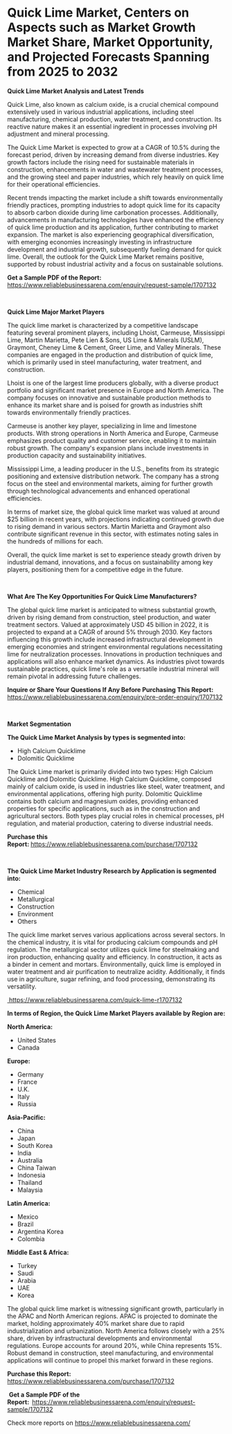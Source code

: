 <p><h1>Quick Lime Market, Centers on Aspects such as Market Growth Market Share, Market Opportunity, and Projected Forecasts Spanning from 2025 to 2032</h1></p><p><strong>Quick Lime Market Analysis and Latest Trends</strong></p>
<p><p>Quick Lime, also known as calcium oxide, is a crucial chemical compound extensively used in various industrial applications, including steel manufacturing, chemical production, water treatment, and construction. Its reactive nature makes it an essential ingredient in processes involving pH adjustment and mineral processing. </p><p>The Quick Lime Market is expected to grow at a CAGR of 10.5% during the forecast period, driven by increasing demand from diverse industries. Key growth factors include the rising need for sustainable materials in construction, enhancements in water and wastewater treatment processes, and the growing steel and paper industries, which rely heavily on quick lime for their operational efficiencies. </p><p>Recent trends impacting the market include a shift towards environmentally friendly practices, prompting industries to adopt quick lime for its capacity to absorb carbon dioxide during lime carbonation processes. Additionally, advancements in manufacturing technologies have enhanced the efficiency of quick lime production and its application, further contributing to market expansion. The market is also experiencing geographical diversification, with emerging economies increasingly investing in infrastructure development and industrial growth, subsequently fueling demand for quick lime. Overall, the outlook for the Quick Lime Market remains positive, supported by robust industrial activity and a focus on sustainable solutions.</p></p>
<p><strong>Get a Sample PDF of the Report:&nbsp;</strong> <a href="https://www.reliablebusinessarena.com/enquiry/request-sample/1707132?utm_campaign=2136&utm_medium=2&utm_source=Github&utm_content=ia&utm_term=31032025&utm_id=quick-lime">https://www.reliablebusinessarena.com/enquiry/request-sample/1707132</a></p>
<p>&nbsp;</p>
<p><strong>Quick Lime Major Market Players</strong></p>
<p><p>The quick lime market is characterized by a competitive landscape featuring several prominent players, including Lhoist, Carmeuse, Mississippi Lime, Martin Marietta, Pete Lien & Sons, US Lime & Minerals (USLM), Graymont, Cheney Lime & Cement, Greer Lime, and Valley Minerals. These companies are engaged in the production and distribution of quick lime, which is primarily used in steel manufacturing, water treatment, and construction.</p><p>Lhoist is one of the largest lime producers globally, with a diverse product portfolio and significant market presence in Europe and North America. The company focuses on innovative and sustainable production methods to enhance its market share and is poised for growth as industries shift towards environmentally friendly practices.</p><p>Carmeuse is another key player, specializing in lime and limestone products. With strong operations in North America and Europe, Carmeuse emphasizes product quality and customer service, enabling it to maintain robust growth. The company's expansion plans include investments in production capacity and sustainability initiatives.</p><p>Mississippi Lime, a leading producer in the U.S., benefits from its strategic positioning and extensive distribution network. The company has a strong focus on the steel and environmental markets, aiming for further growth through technological advancements and enhanced operational efficiencies.</p><p>In terms of market size, the global quick lime market was valued at around $25 billion in recent years, with projections indicating continued growth due to rising demand in various sectors. Martin Marietta and Graymont also contribute significant revenue in this sector, with estimates noting sales in the hundreds of millions for each.</p><p>Overall, the quick lime market is set to experience steady growth driven by industrial demand, innovations, and a focus on sustainability among key players, positioning them for a competitive edge in the future.</p></p>
<p>&nbsp;</p>
<p><strong>What Are The Key Opportunities For Quick Lime Manufacturers?</strong></p>
<p><p>The global quick lime market is anticipated to witness substantial growth, driven by rising demand from construction, steel production, and water treatment sectors. Valued at approximately USD 45 billion in 2022, it is projected to expand at a CAGR of around 5% through 2030. Key factors influencing this growth include increased infrastructural development in emerging economies and stringent environmental regulations necessitating lime for neutralization processes. Innovations in production techniques and applications will also enhance market dynamics. As industries pivot towards sustainable practices, quick lime's role as a versatile industrial mineral will remain pivotal in addressing future challenges.</p></p>
<p><strong>Inquire or Share Your Questions If Any Before Purchasing This Report:</strong> <a href="https://www.reliablebusinessarena.com/enquiry/pre-order-enquiry/1707132?utm_campaign=2136&utm_medium=2&utm_source=Github&utm_content=ia&utm_term=31032025&utm_id=quick-lime">https://www.reliablebusinessarena.com/enquiry/pre-order-enquiry/1707132</a></p>
<p>&nbsp;</p>
<p><strong>Market Segmentation</strong></p>
<p><strong>The Quick Lime Market Analysis by types is segmented into:</strong></p>
<p><ul><li>High Calcium Quicklime</li><li>Dolomitic Quicklime</li></ul></p>
<p><p>The Quick Lime market is primarily divided into two types: High Calcium Quicklime and Dolomitic Quicklime. High Calcium Quicklime, composed mainly of calcium oxide, is used in industries like steel, water treatment, and environmental applications, offering high purity. Dolomitic Quicklime contains both calcium and magnesium oxides, providing enhanced properties for specific applications, such as in the construction and agricultural sectors. Both types play crucial roles in chemical processes, pH regulation, and material production, catering to diverse industrial needs.</p></p>
<p><strong>Purchase this Report:&nbsp;</strong><a href="https://www.reliablebusinessarena.com/purchase/1707132?utm_campaign=2136&utm_medium=2&utm_source=Github&utm_content=ia&utm_term=31032025&utm_id=quick-lime">https://www.reliablebusinessarena.com/purchase/1707132</a></p>
<p>&nbsp;</p>
<p><strong>The Quick Lime Market Industry Research by Application is segmented into:</strong></p>
<p><ul><li>Chemical</li><li>Metallurgical</li><li>Construction</li><li>Environment</li><li>Others</li></ul></p>
<p><p>The quick lime market serves various applications across several sectors. In the chemical industry, it is vital for producing calcium compounds and pH regulation. The metallurgical sector utilizes quick lime for steelmaking and iron production, enhancing quality and efficiency. In construction, it acts as a binder in cement and mortars. Environmentally, quick lime is employed in water treatment and air purification to neutralize acidity. Additionally, it finds use in agriculture, sugar refining, and food processing, demonstrating its versatility.</p></p>
<p><a href="https://www.reliablebusinessarena.com/quick-lime-r1707132?utm_campaign=2136&utm_medium=2&utm_source=Github&utm_content=ia&utm_term=31032025&utm_id=quick-lime">&nbsp;https://www.reliablebusinessarena.com/quick-lime-r1707132</a></p>
<p><strong>In terms of Region, the Quick Lime Market Players available by Region are:</strong></p>
<p>
    <p> <strong> North America: </strong>
        <ul>
            <li>United States</li>
            <li>Canada</li>
        </ul>
        </p> 
    <p> <strong> Europe: </strong>
        <ul>
            <li>Germany</li>
            <li>France</li>
            <li>U.K.</li>
            <li>Italy</li>
            <li>Russia</li>
        </ul>
        </p> 
    <p> <strong> Asia-Pacific: </strong>
        <ul>
            <li>China</li>
            <li>Japan</li>
            <li>South Korea</li>
            <li>India</li>
            <li>Australia</li>
            <li>China Taiwan</li>
            <li>Indonesia</li>
            <li>Thailand</li>
            <li>Malaysia</li>
        </ul>
        </p> 
    <p> <strong> Latin America: </strong>
        <ul>
            <li>Mexico</li>
            <li>Brazil</li>
            <li>Argentina Korea</li>
            <li>Colombia</li>
        </ul>
        </p> 
    <p> <strong> Middle East & Africa: </strong>
        <ul>
            <li>Turkey</li>
            <li>Saudi</li>
            <li>Arabia</li>
            <li>UAE</li>
            <li>Korea</li>
        </ul>
    </p>
    </p>
<p><p>The global quick lime market is witnessing significant growth, particularly in the APAC and North American regions. APAC is projected to dominate the market, holding approximately 40% market share due to rapid industrialization and urbanization. North America follows closely with a 25% share, driven by infrastructural developments and environmental regulations. Europe accounts for around 20%, while China represents 15%. Robust demand in construction, steel manufacturing, and environmental applications will continue to propel this market forward in these regions.</p></p>
<p><strong>Purchase this Report: </strong><a href="https://www.reliablebusinessarena.com/purchase/1707132?utm_campaign=2136&utm_medium=2&utm_source=Github&utm_content=ia&utm_term=31032025&utm_id=quick-lime">https://www.reliablebusinessarena.com/purchase/1707132</a></p>
<p>&nbsp;<strong>Get a Sample PDF of the Report:&nbsp;&nbsp;</strong><a href="https://www.reliablebusinessarena.com/enquiry/request-sample/1707132?utm_campaign=2136&utm_medium=2&utm_source=Github&utm_content=ia&utm_term=31032025&utm_id=quick-lime">https://www.reliablebusinessarena.com/enquiry/request-sample/1707132</a></p>
<p><strong></strong></p>
<p>Check more reports on <a href="https://www.reliablebusinessarena.com/?utm_campaign=2136&utm_medium=2&utm_source=Github&utm_content=ia&utm_term=31032025&utm_id=quick-lime">https://www.reliablebusinessarena.com/</a></p>